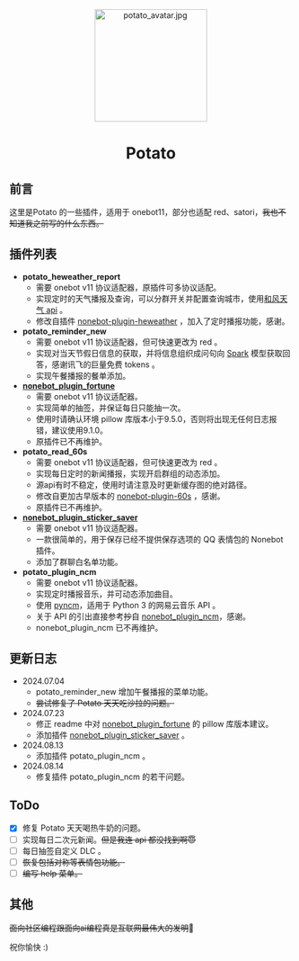 <div align="center">
     <img alt="potato_avatar.jpg" height="200" src="https://github.com/Hydrogens2/Potato-plugins/raw/main/potato_avatar.jpg" width="200"/>
</div>

<h1 align="center">Potato</h1>

## 前言
这里是Potato 的一些插件，适用于 onebot11，部分也适配 red、satori，~~我也不知道我之前写的什么东西。~~
## 插件列表
- **potato_heweather_report**
  - 需要 onebot v11 协议适配器，原插件可多协议适配。
  - 实现定时的天气播报及查询，可以分群开关并配置查询城市，使用[和风天气 api](https://console.qweather.com/) 。
  - 修改自插件 [nonebot-plugin-heweather](https://github.com/kexue-z/nonebot-plugin-heweather) ，加入了定时播报功能，感谢。
- **potato_reminder_new**
  - 需要 onebot v11 协议适配器，但可快速更改为 red 。
  - 实现对当天节假日信息的获取，并将信息组织成问句向 [Spark](https://www.xfyun.cn/) 模型获取回答，感谢讯飞的巨量免费 tokens 。
  - 实现午餐播报的餐单添加。
- **[nonebot_plugin_fortune](https://github.com/MinatoAquaCrews/nonebot_plugin_fortune)**
  - 需要 onebot v11 协议适配器。
  - 实现简单的抽签，并保证每日只能抽一次。
  - 使用时请确认环境 pillow 库版本小于9.5.0，否则将出现无任何日志报错，建议使用9.1.0。
  - 原插件已不再维护。
- **potato_read_60s**
  - 需要 onebot v11 协议适配器，但可快速更改为 red 。
  - 实现每日定时的新闻播报，实现开启群组的动态添加。
  - 源api有时不稳定，使用时请注意及时更新缓存图的绝对路径。
  - 修改自更加古早版本的 [nonebot-plugin-60s](https://github.com/techotaku39/nonebot-plugin-60s) ，感谢。
  - 原插件已不再维护。
- **[nonebot_plugin_sticker_saver](https://github.com/colasama/nonebot-plugin-sticker-saver)**
  - 需要 onebot v11 协议适配器。
  - 一款很简单的，用于保存已经不提供保存选项的 QQ 表情包的 Nonebot 插件。
  - 添加了群聊白名单功能。
- **potato_plugin_ncm**
  - 需要 onebot v11 协议适配器。
  - 实现定时播报音乐，并可动态添加曲目。
  - 使用 [pyncm](https://pypi.org/project/pyncm)，适用于 Python 3 的网易云音乐 API 。
  - 关于 API 的引出直接参考~~抄~~自 [nonebot_plugin_ncm](https://github.com/kitUIN/nonebot-plugin-ncm)，感谢。
  - nonebot_plugin_ncm 已不再维护。
## 更新日志
- 2024.07.04
  - potato_reminder_new 增加午餐播报的菜单功能。
  - ~~尝试修复了 Potato 天天吃沙拉的问题。~~
- 2024.07.23
  - 修正 readme 中对 [nonebot_plugin_fortune](https://github.com/MinatoAquaCrews/nonebot_plugin_fortune) 的 pillow 库版本建议。
  - 添加插件 [nonebot_plugin_sticker_saver](https://github.com/colasama/nonebot-plugin-sticker-saver) 。
- 2024.08.13
  - 添加插件 potato_plugin_ncm 。
- 2024.08.14
  - 修复插件 potato_plugin_ncm 的若干问题。
## ToDo
- [x] 修复 Potato 天天喝热牛奶的问题。
- [ ] 实现每日二次元新闻。~~但是我连 api 都没找到啊😇~~
- [ ] 每日抽签自定义 DLC 。
- [ ] ~~恢复包括对称等表情包功能。~~
- [ ] ~~编写 help 菜单。~~

## 其他
~~面向社区编程跟面向ai编程真是互联网最伟大的发明~~🥰

祝你愉快 :)